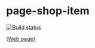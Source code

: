 # page-shop-item
[![Build status](https://ci.appveyor.com/api/projects/status/xijq749hoqih3q5u?svg=true)](https://ci.appveyor.com/project/sleeper-g/page-shop-item)

[[Web page](https://sleeper-g.github.io/page-shop-item/)]
